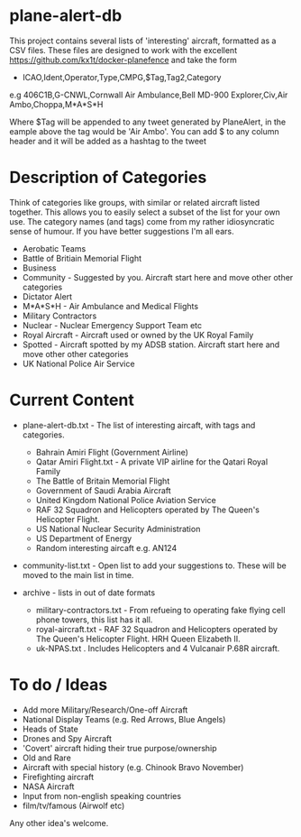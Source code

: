 # plane-alert-db
This project contains several lists of 'interesting' aircraft, formatted as a CSV files. These files are designed to work with the excellent https://github.com/kx1t/docker-planefence and take the form 

- ICAO,Ident,Operator,Type,CMPG,$Tag,Tag2,Category

e.g 406C1B,G-CNWL,Cornwall Air Ambulance,Bell MD-900 Explorer,Civ,Air Ambo,Choppa,M\*A\*S\*H 

Where $Tag will be appended to any tweet generated by PlaneAlert, in the eample above the tag would be 'Air Ambo'. You can add $ to any column header and it will be added as a hashtag to the tweet

# Description of Categories	   

Think of categories like groups, with similar or related aircraft listed together. This allows you to easily select a subset of the list for your own use. The category names (and tags) come from my rather idiosyncratic sense of humour. If you have better suggestions I'm all ears.

- Aerobatic Teams
- Battle of Britiain Memorial Flight	
- Business	
- Community -	Suggested by you. Aircraft start here and move other other categories
- Dictator Alert	
- M\*A\*S\*H -	Air Ambulance and Medical Flights
- Military Contractors	
- Nuclear	- Nuclear Emergency Support Team etc
- Royal Aircraft - Aircraft used or owned by the UK Royal Family
- Spotted -	Aircraft spotted by my ADSB station. Aircraft start here and move other other categories
- UK National Police Air Service	


# Current Content

- plane-alert-db.txt - The list of interesting aircaft, with tags and categories.
  - Bahrain Amiri Flight (Government Airline)
  - Qatar Amiri Flight.txt - A private VIP airline for the Qatari Royal Family
  - The Battle of Britain Memorial Flight
  - Government of Saudi Arabia Aircraft
  - United Kingdom National Police Aviation Service
  - RAF 32 Squadron and Helicopters operated by The Queen's Helicopter Flight.
  - US National Nuclear Security Administration
  - US Department of Energy
  - Random interesting aircaft e.g. AN124
- community-list.txt - Open list to add your suggestions to. These will be moved to the main list in time.
  
- archive - lists in out of date formats

  - military-contractors.txt - From refueing to operating fake flying cell phone towers, this list has it all.
  - royal-aircraft.txt - RAF 32 Squadron and Helicopters operated by The Queen's Helicopter Flight. HRH Queen Elizabeth II.
  - uk-NPAS.txt . Includes Helicopters and 4 Vulcanair P.68R aircraft.



# To do / Ideas

- Add more Military/Research/One-off Aircraft
- National Display Teams (e.g. Red Arrows, Blue Angels)
- Heads of State
- Drones and Spy Aircraft
- 'Covert' aircraft hiding their true purpose/ownership
- Old and Rare
- Aircraft with special history (e.g. Chinook Bravo November)
- Firefighting aircraft
- NASA Aircraft
- Input from non-english speaking countries
- film/tv/famous (Airwolf etc)

Any other idea's welcome.






